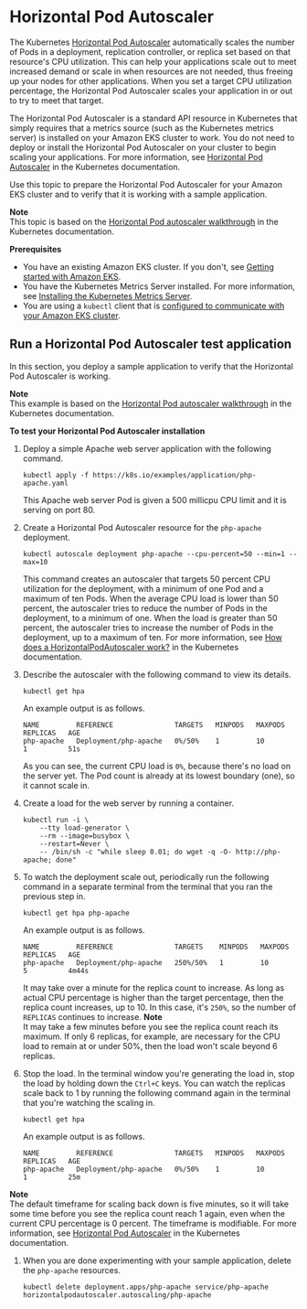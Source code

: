 # Horizontal Pod Autoscaler<a name="horizontal-pod-autoscaler"></a>

The Kubernetes [Horizontal Pod Autoscaler](https://kubernetes.io/docs/tasks/run-application/horizontal-pod-autoscale/) automatically scales the number of Pods in a deployment, replication controller, or replica set based on that resource's CPU utilization\. This can help your applications scale out to meet increased demand or scale in when resources are not needed, thus freeing up your nodes for other applications\. When you set a target CPU utilization percentage, the Horizontal Pod Autoscaler scales your application in or out to try to meet that target\.

The Horizontal Pod Autoscaler is a standard API resource in Kubernetes that simply requires that a metrics source \(such as the Kubernetes metrics server\) is installed on your Amazon EKS cluster to work\. You do not need to deploy or install the Horizontal Pod Autoscaler on your cluster to begin scaling your applications\. For more information, see [Horizontal Pod Autoscaler](https://kubernetes.io/docs/tasks/run-application/horizontal-pod-autoscale/) in the Kubernetes documentation\.

Use this topic to prepare the Horizontal Pod Autoscaler for your Amazon EKS cluster and to verify that it is working with a sample application\.

**Note**  
This topic is based on the [Horizontal Pod autoscaler walkthrough](https://kubernetes.io/docs/tasks/run-application/horizontal-pod-autoscale-walkthrough/) in the Kubernetes documentation\.

**Prerequisites**
+ You have an existing Amazon EKS cluster\. If you don't, see [Getting started with Amazon EKS](getting-started.md)\.
+ You have the Kubernetes Metrics Server installed\. For more information, see [Installing the Kubernetes Metrics Server](metrics-server.md)\.
+ You are using a `kubectl` client that is [configured to communicate with your Amazon EKS cluster](getting-started-console.md#eks-configure-kubectl)\.

## Run a Horizontal Pod Autoscaler test application<a name="hpa-sample-app"></a>

In this section, you deploy a sample application to verify that the Horizontal Pod Autoscaler is working\.

**Note**  
This example is based on the [Horizontal Pod autoscaler walkthrough](https://kubernetes.io/docs/tasks/run-application/horizontal-pod-autoscale-walkthrough/) in the Kubernetes documentation\.

**To test your Horizontal Pod Autoscaler installation**

1. Deploy a simple Apache web server application with the following command\.

   ```
   kubectl apply -f https://k8s.io/examples/application/php-apache.yaml
   ```

   This Apache web server Pod is given a 500 millicpu CPU limit and it is serving on port 80\.

1. Create a Horizontal Pod Autoscaler resource for the `php-apache` deployment\.

   ```
   kubectl autoscale deployment php-apache --cpu-percent=50 --min=1 --max=10
   ```

   This command creates an autoscaler that targets 50 percent CPU utilization for the deployment, with a minimum of one Pod and a maximum of ten Pods\. When the average CPU load is lower than 50 percent, the autoscaler tries to reduce the number of Pods in the deployment, to a minimum of one\. When the load is greater than 50 percent, the autoscaler tries to increase the number of Pods in the deployment, up to a maximum of ten\. For more information, see [How does a HorizontalPodAutoscaler work?](https://kubernetes.io/docs/tasks/run-application/horizontal-pod-autoscale/#how-does-a-horizontalpodautoscaler-work) in the Kubernetes documentation\.

1. Describe the autoscaler with the following command to view its details\.

   ```
   kubectl get hpa
   ```

   An example output is as follows\.

   ```
   NAME         REFERENCE               TARGETS   MINPODS   MAXPODS   REPLICAS   AGE
   php-apache   Deployment/php-apache   0%/50%    1         10        1          51s
   ```

   As you can see, the current CPU load is `0%`, because there's no load on the server yet\. The Pod count is already at its lowest boundary \(one\), so it cannot scale in\.

1. <a name="hpa-create-load"></a>Create a load for the web server by running a container\.

   ```
   kubectl run -i \
       --tty load-generator \
       --rm --image=busybox \
       --restart=Never \
       -- /bin/sh -c "while sleep 0.01; do wget -q -O- http://php-apache; done"
   ```

1. To watch the deployment scale out, periodically run the following command in a separate terminal from the terminal that you ran the previous step in\.

   ```
   kubectl get hpa php-apache
   ```

   An example output is as follows\.

   ```
   NAME         REFERENCE               TARGETS    MINPODS   MAXPODS   REPLICAS   AGE
   php-apache   Deployment/php-apache   250%/50%   1         10        5          4m44s
   ```

   It may take over a minute for the replica count to increase\. As long as actual CPU percentage is higher than the target percentage, then the replica count increases, up to 10\. In this case, it's `250%`, so the number of `REPLICAS` continues to increase\.
**Note**  
It may take a few minutes before you see the replica count reach its maximum\. If only 6 replicas, for example, are necessary for the CPU load to remain at or under 50%, then the load won't scale beyond 6 replicas\.

1. Stop the load\. In the terminal window you're generating the load in, stop the load by holding down the `Ctrl+C` keys\. You can watch the replicas scale back to 1 by running the following command again in the terminal that you're watching the scaling in\.

   ```
   kubectl get hpa
   ```

   An example output is as follows\.

   ```
   NAME         REFERENCE               TARGETS   MINPODS   MAXPODS   REPLICAS   AGE
   php-apache   Deployment/php-apache   0%/50%    1         10        1          25m
   ```
**Note**  
The default timeframe for scaling back down is five minutes, so it will take some time before you see the replica count reach 1 again, even when the current CPU percentage is 0 percent\. The timeframe is modifiable\. For more information, see [Horizontal Pod Autoscaler](https://kubernetes.io/docs/tasks/run-application/horizontal-pod-autoscale/) in the Kubernetes documentation\.

1. When you are done experimenting with your sample application, delete the `php-apache` resources\.

   ```
   kubectl delete deployment.apps/php-apache service/php-apache horizontalpodautoscaler.autoscaling/php-apache
   ```